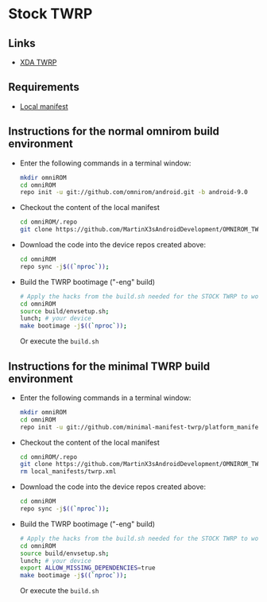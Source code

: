 # Stock TWRP

## Links
- [XDA TWRP](https://forum.xda-developers.com/xperia-xz2/development/recovery-twrp-3-2-2-0-touch-recovery-t3821597)

## Requirements
- [Local manifest](https://github.com/MartinX3sAndroidDevelopment/OMNIROM_TWRP_local_manifests)

## Instructions for the normal omnirom build environment
- Enter the following commands in a terminal window: 
    ```bash
    mkdir omniROM
    cd omniROM
    repo init -u git://github.com/omnirom/android.git -b android-9.0
    ```
- Checkout the content of the local manifest
    ```bash
    cd omniROM/.repo
    git clone https://github.com/MartinX3sAndroidDevelopment/OMNIROM_TWRP_local_manifests local_manifests
    ```
- Download the code into the device repos created above:
    ```bash
    cd omniROM
    repo sync -j$((`nproc`));
    ```
- Build the TWRP bootimage ("-eng" build)
    ```bash
    # Apply the hacks from the build.sh needed for the STOCK TWRP to work.
    cd omniROM
    source build/envsetup.sh;
    lunch; # your device
    make bootimage -j$((`nproc`));
    ```
    Or execute the `build.sh`

## Instructions for the minimal TWRP build environment
- Enter the following commands in a terminal window: 
    ```bash
    mkdir omniROM
    cd omniROM
    repo init -u git://github.com/minimal-manifest-twrp/platform_manifest_twrp_omni.git -b twrp-9.0
    ```
- Checkout the content of the local manifest
    ```bash
    cd omniROM/.repo
    git clone https://github.com/MartinX3sAndroidDevelopment/OMNIROM_TWRP_local_manifests local_manifests
    rm local_manifests/twrp.xml
    ```
- Download the code into the device repos created above:
    ```bash
    cd omniROM
    repo sync -j$((`nproc`));
    ```
- Build the TWRP bootimage ("-eng" build)
    ```bash
    # Apply the hacks from the build.sh needed for the STOCK TWRP to work.
    cd omniROM
    source build/envsetup.sh;
    lunch; # your device
    export ALLOW_MISSING_DEPENDENCIES=true
    make bootimage -j$((`nproc`));
    ```
    Or execute the `build.sh`
